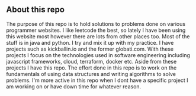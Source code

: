 ## About this repo
The purpose of this repo is to hold solutions to problems done on various programmer websites. I like leetcode the best, so lately I have been using this website most however there are lots from other places too. Most of the stuff is in java and python. I try and mix it up with my practice. I have projects such as kickballin.io and the former globati.com. With these projects I focus on the technologies used in software engineering including javascript frameworks, cloud, terraform, docker etc. Aside from these projects I have this repo. The effort done in this repo is to work on the fundamentals of using data structures and writing algorithms to solve problems. I'm more active in this repo when I dont have a specific project I am working on or have down time for whatever reason.
